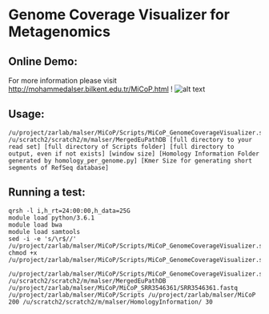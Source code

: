 # Genome Coverage Visualizer for Metagenomics

## Online Demo:
For more information please visit http://mohammedalser.bilkent.edu.tr/MiCoP.html !
![alt text](https://github.com/smangul1/miCoP/blob/master/Genome_Coverage_Visualizer/Interactive_Plot/MiCoP_Demo.png)

## Usage:
```
/u/project/zarlab/malser/MiCoP/Scripts/MiCoP_GenomeCoverageVisualizer.sh /u/scratch2/scratch2/m/malser/MergedEuPathDB [full directory to your read set] [full directory of Scripts folder] [full directory to output, even if not exists] [window size] [Homology Information Folder generated by homology_per_genome.py] [Kmer Size for generating short segments of RefSeq database]
```

## Running a test:
```
qrsh -l i,h_rt=24:00:00,h_data=25G
module load python/3.6.1
module load bwa
module load samtools
sed -i -e 's/\r$//' /u/project/zarlab/malser/MiCoP/Scripts/MiCoP_GenomeCoverageVisualizer.sh
chmod +x /u/project/zarlab/malser/MiCoP/Scripts/MiCoP_GenomeCoverageVisualizer.sh

/u/project/zarlab/malser/MiCoP/Scripts/MiCoP_GenomeCoverageVisualizer.sh /u/scratch2/scratch2/m/malser/MergedEuPathDB /u/project/zarlab/malser/MiCoP/MiCoP_SRR3546361/SRR3546361.fastq /u/project/zarlab/malser/MiCoP/Scripts /u/project/zarlab/malser/MiCoP 200 /u/scratch2/scratch2/m/malser/HomologyInformation/ 30
```
